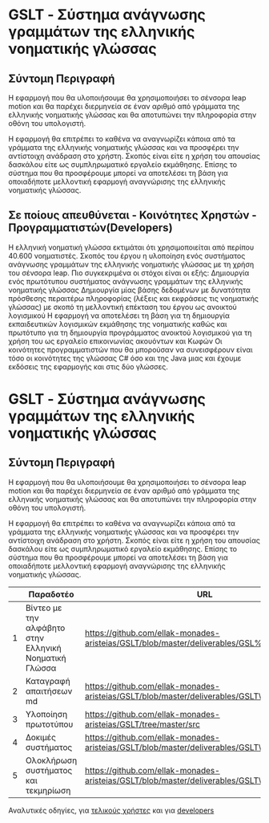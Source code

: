 GSLT - Σύστημα ανάγνωσης γραμμάτων της ελληνικής νοηματικής γλώσσας
===================================================================

Σύντομη Περιγραφή
-----------------

Η εφαρμογή που θα υλοποιήσουμε θα χρησιμοποιήσει το σένσορα leap motion και θα
παρέχει διερμηνεία σε έναν αριθμό από γράμματα της ελληνικής νοηματικής γλώσσας
και θα αποτυπώνει την πληροφορία στην οθόνη του υπολογιστή.

Η εφαρμογή θα επιτρέπει το καθένα να αναγνωρίζει κάποια από τα γράμματα της
ελληνικής νοηματικής γλώσσας και να προσφέρει την αντίστοιχη ανάδραση στο
χρήστη. Σκοπός είναι είτε η χρήση του απουσίας δασκάλου είτε ως συμπληρωματικό
εργαλείο εκμάθησης. Επίσης το σύστημα που θα προσφέρουμε μπορεί να αποτελέσει τη
βάση για οποιαδήποτε μελλοντική εφαρμογή αναγνώρισης της ελληνικής νοηματικής
γλώσσας.

## Σε ποίους απευθύνεται - Κοινότητες Χρηστών - Προγραμματιστών(Developers) ##
Η ελληνική νοηματική γλώσσα εκτιμάται ότι χρησιμοποιείται από περίπου 40.600 νοηματιστές.
Σκοπός του έργου η υλοποίηση ενός συστήματος ανάγνωσης γραμμάτων της ελληνικής νοηματικής γλώσσας με τη χρήση του σένσορα leap.
Πιο συγκεκριμένα οι στόχοι είναι οι εξής:
Δημιουργία ενός πρωτότυπου συστήματος ανάγνωσης γραμμάτων της ελληνικής νοηματικής γλώσσας
Δημιουργία μίας βάσης δεδομένων με δυνατότητα πρόσθεσης περαιτέρω πληροφορίας (λέξεις και εκφράσεις τις νοηματικής γλώσσας) με σκοπό τη μελλοντική επέκταση του έργου ως ανοικτού λογισμικού
Η εφαρμογή να αποτελέσει τη βάση για τη δημιουργία εκπαιδευτικών λογισμικών εκμάθησης της νοηματικής καθώς και πρωτότυπο για τη δημιουργία προγράμματος ανοικτού λογισμικού για τη χρήση του ως εργαλείο επικοινωνίας ακουόντων και Κωφών
Οι κοινότητες προγραμματιστών που θα μπορούσαν να συνεισφέρουν είναι τόσο οι κοινότητες της γλώσσας C# όσο και της Java μιας και έχουμε εκδόσεις της εφαρμογής και στις δύο γλώσσες.



GSLT - Σύστημα ανάγνωσης γραμμάτων της ελληνικής νοηματικής γλώσσας
===================================================================

Σύντομη Περιγραφή
-----------------

Η εφαρμογή που θα υλοποιήσουμε θα χρησιμοποιήσει το σένσορα leap motion και θα
παρέχει διερμηνεία σε έναν αριθμό από γράμματα της ελληνικής νοηματικής γλώσσας
και θα αποτυπώνει την πληροφορία στην οθόνη του υπολογιστή.

Η εφαρμογή θα επιτρέπει το καθένα να αναγνωρίζει κάποια από τα γράμματα της
ελληνικής νοηματικής γλώσσας και να προσφέρει την αντίστοιχη ανάδραση στο
χρήστη. Σκοπός είναι είτε η χρήση του απουσίας δασκάλου είτε ως συμπληρωματικό
εργαλείο εκμάθησης. Επίσης το σύστημα που θα προσφέρουμε μπορεί να αποτελέσει τη
βάση για οποιαδήποτε μελλοντική εφαρμογή αναγνώρισης της ελληνικής νοηματικής
γλώσσας.

|   | **Παραδοτέο**                                         | **URL**                                                                                     |
|---|-------------------------------------------------------|---------------------------------------------------------------------------------------------|
| 1 | Βίντεο με την αλφάβητο στην Ελληνική Νοηματική Γλώσσα | https://github.com/ellak-monades-aristeias/GSLT/blob/master/deliverables/GSL%20alphabet.mp4 |
| 2 | Καταγραφή απαιτήσεων md                               | https://github.com/ellak-monades-aristeias/GSLT/blob/master/deliverables/GSLT\_del\_1.md    |
| 3 | Υλοποίηση πρωτοτύπου                                  | https://github.com/ellak-monades-aristeias/GSLT/tree/master/src                             |
| 4 | Δοκιμές συστήματος                                    | https://github.com/ellak-monades-aristeias/GSLT/blob/master/deliverables/GSLT\_del\_3.md    |
| 5 | Ολοκλήρωση συστήματος και τεκμηρίωση                  | https://github.com/ellak-monades-aristeias/GSLT/blob/master/deliverables/GSLT\_del\_4.pdf   |

Αναλυτικές οδηγίες, για [τελικούς
χρήστες](<https://github.com/ellak-monades-aristeias/GSLT/blob/master/%CE%9F%CE%B4%CE%B7%CE%B3%CE%AF%CE%B5%CF%82%20%CE%B3%CE%B9%CE%B1%20%CF%84%CE%B5%CE%BB%CE%B9%CE%BA%CE%BF%CF%8D%CF%82%20%CF%87%CF%81%CE%AE%CF%83%CF%84%CE%B5%CF%82.md>)
και για
[developers](<https://github.com/ellak-monades-aristeias/GSLT/blob/master/%CE%9F%CE%B4%CE%B7%CE%B3%CE%AF%CE%B5%CF%82%20%CE%B3%CE%B9%CE%B1%20Developers.md>)

